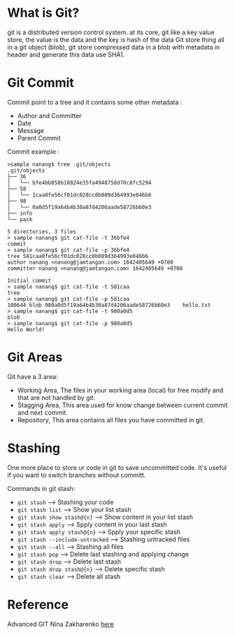 # What is Git?
git is a distributed version control system. at its core, git like a key value store, the value is the data and the key is hash of the data
Git store thing all in a git object (blob), git store compressed data in a blob with metadata in header and generate this data use SHA1.

# Git Commit
Commit point to a tree and it contains some other metadata :
 - Author and Committer
 - Date
 - Message
 - Parent Commit

Commit example :
```
>sample nanang$ tree .git/objects
.git/objects
├── 36
│   └── bfe4bb858b18824e35fa4948758d70c8fc5294
├── 58
│   └── 1caa0fe56cf01dc028cc0b089d364993e046b6
├── 98
│   └── 0a0d5f19a64b4b30a87d4206aade58726b60e3
├── info
└── pack

5 directories, 3 files
> sample nanang$ git cat-file -t 36bfe4
commit
> sample nanang$ git cat-file -p 36bfe4
tree 581caa0fe56cf01dc028cc0b089d364993e046b6
author nanang <nanang@jamtangan.com> 1642405649 +0700
committer nanang <nanang@jamtangan.com> 1642405649 +0700

Initial commit
> sample nanang$ git cat-file -t 581caa
tree
> sample nanang$ git cat-file -p 581caa
100644 blob 980a0d5f19a64b4b30a87d4206aade58726b60e3	hello.txt
> sample nanang$ git cat-file -t 980a0d5
blob
> sample nanang$ git cat-file -p 980a0d5
Hello World!
```


# Git Areas
Git have a 3 area:
- Working Area, The files in your working area (local) for free modify and that are not handled by git.
- Stagging Area, This area used for know change between current commit and next commit.
- Repository, This area contains all files you have committed in git.

# Stashing
One more place to store ur code in git to save uncommitted code. It's useful if you want to switch branches without committ.

Commands in git stash:
- ```git stash``` -->  Stashing your code
- ```git stash list``` --> Show your list stash
- ```git stash show stash@{n}``` --> Show content in your list stash
- ```git stash apply``` --> Spply content in your last stash
- ```git stash apply stash@{n}``` --> Spply your specific stash
- ```git stash --include-untracked``` -->  Stashing untracked files
- ```git stash --all``` --> Stashing all files
- ```git stash pop``` --> Delete last stashing and applying change
- ```git stash drop``` --> Delete last stash
- ```git stash drop stash@{n}``` --> Delete specific stash
- ```git stash clear``` --> Delete all stash


# Reference
Advanced GIT Nina Zakharenko [here](https://github.com/nnja/advanced-git)
